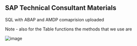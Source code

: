 ## SAP Technical Consultant Materials
SQL with ABAP and AMDP comaprision uploaded 

Note - also for the Table functions the methods that we use are


![image](https://github.com/harrycodeswhileworldsleeps/Self_learning_path_with_notes/assets/94862735/a4d0db44-ef57-41bd-aa82-87a9acc7c111)
